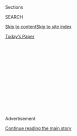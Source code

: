 <div id="app">

<div>

<div>

<div>

<div class="NYTAppHideMasthead css-1q2w90k e1suatyy0">

<div class="section css-ui9rw0 e1suatyy2">

<div class="css-eph4ug er09x8g0">

<div class="css-6n7j50">

</div>

<span class="css-1dv1kvn">Sections</span>

<div class="css-10488qs">

<span class="css-1dv1kvn">SEARCH</span>

</div>

[Skip to content](#site-content)[Skip to site
index](#site-index)

</div>

<div class="css-10698na e1huz5gh0">

</div>

</div>

<div id="masthead-bar-one" class="section hasLinks css-15hmgas e1csuq9d3">

<div class="css-uqyvli e1csuq9d0">

</div>

<div class="css-1uqjmks e1csuq9d1">

</div>

<div class="css-9e9ivx">

[](https://myaccount.nytimes3xbfgragh.onion/auth/login?response_type=cookie&client_id=vi)

</div>

<div class="css-1bvtpon e1csuq9d2">

[Today’s
Paper](https://www.nytimes3xbfgragh.onion/section/todayspaper)

</div>

</div>

</div>

</div>

<div data-aria-hidden="false">

<div id="site-content" data-role="main">

<div>

<div class="css-1aor85t" style="opacity:0.000000001;z-index:-1;visibility:hidden">

<div class="css-1hqnpie">

<div class="css-epjblv">

<span class="css-17xtcya">[Opinion](/section/opinion)</span><span class="css-x15j1o">|</span><span class="css-fwqvlz">Biden’s
Quietly Radical Care
Plan</span>

</div>

<div class="css-k008qs">

<div class="css-1iwv8en">

<span class="css-18z7m18"></span>

<div>

</div>

</div>

<span class="css-1n6z4y">https://nyti.ms/3fmlXEd</span>

<div class="css-1705lsu">

<div class="css-4xjgmj">

<div class="css-4skfbu" data-role="toolbar" data-aria-label="Social Media Share buttons, Save button, and Comments Panel with current comment count" data-testid="share-tools">

  - 
  - 
  - 
  - 
    
    <div class="css-6n7j50">
    
    </div>

  - 

</div>

</div>

</div>

</div>

</div>

</div>

<div id="NYT_TOP_BANNER_REGION" class="css-13pd83m">

</div>

<div id="top-wrapper" class="css-1sy8kpn">

<div id="top-slug" class="css-l9onyx">

Advertisement

</div>

[Continue reading the main
story](#after-top)

<div class="ad top-wrapper" style="text-align:center;height:100%;display:block;min-height:250px">

<div id="top" class="place-ad" data-position="top" data-size-key="top">

</div>

</div>

<div id="after-top">

</div>

</div>

<div>

<div class="css-v5btjw etb61u70">

<div class="css-v05ibm etb61u71">

[Opinion](/section/opinion)

</div>

</div>

<div id="sponsor-wrapper" class="css-1hyfx7x">

<div id="sponsor-slug" class="css-19vbshk">

Supported by

</div>

[Continue reading the main
story](#after-sponsor)

<div id="sponsor" class="ad sponsor-wrapper" style="text-align:center;height:100%;display:block">

</div>

<div id="after-sponsor">

</div>

</div>

<div class="css-186x18t">

</div>

<div class="css-1vkm6nb ehdk2mb0">

# Biden’s Quietly Radical Care Plan

</div>

The candidate is talking about child care and elder care in the same
breath, and making them part of his economic package. Both changes are
long overdue.

<div class="css-18e8msd">

<div class="css-vp77d3 epjyd6m0">

<div class="css-1p10dcb ey68jwv0" data-aria-hidden="true">

![Bryce
Covert](https://static01.graylady3jvrrxbe.onion/images/2017/08/15/opinion/bryce-covert/bryce-covert-thumbLarge-v2.png
"Bryce Covert")

</div>

<div class="css-1baulvz">

By <span class="css-1baulvz last-byline" itemprop="name">Bryce
Covert</span>

<div class="css-8atqhb">

Contributing Opinion Writer

</div>

</div>

</div>

  - Aug. 2, 2020, <span class="css-epvm6">6:25 p.m.
    ET</span>

  - 
    
    <div class="css-4xjgmj">
    
    <div class="css-d8bdto" data-role="toolbar" data-aria-label="Social Media Share buttons, Save button, and Comments Panel with current comment count" data-testid="share-tools">
    
      - 
      - 
      - 
      - 
        
        <div class="css-6n7j50">
        
        </div>
    
      - 
    
    </div>
    
    </div>

</div>

<div class="css-79elbk" data-testid="photoviewer-wrapper">

<div class="css-z3e15g" data-testid="photoviewer-wrapper-hidden">

</div>

<div class="css-1a48zt4 ehw59r15" data-testid="photoviewer-children">

![<span class="css-16f3y1r e13ogyst0" data-aria-hidden="true">Joe Biden
during a campaign event in Wilmington, Delaware last
week.</span><span class="css-cnj6d5 e1z0qqy90" itemprop="copyrightHolder"><span class="css-1ly73wi e1tej78p0">Credit...</span><span><span>Andrew
Caballero-Reynolds/Agence France-Presse — Getty
Images</span></span></span>](https://static01.graylady3jvrrxbe.onion/images/2020/08/02/opinion/02Covert/02Covert-articleLarge.jpg?quality=75&auto=webp&disable=upscale)

</div>

</div>

</div>

<div class="section meteredContent css-1r7ky0e" name="articleBody" itemprop="articleBody">

<div class="css-1fanzo5 StoryBodyCompanionColumn">

<div class="css-53u6y8">

Joe Biden’s [recent policy
proposal](https://www.cnbc.com/2020/07/21/biden-to-unveil-775-billion-plan-to-fund-child-care-and-elder-care.html)
to address the country’s crisis of care didn’t garner major headlines.
There were no haphazardly capitalized Trump tweets in response, nor
congressional Republicans denouncing it as socialism. But make no
mistake: His plan is quietly radical in both its comprehensiveness and
its framing.

Mr. Biden’s plan incorporates a lot of ideas that are not his own. His
pledge to give all 3- and 4-year-olds access to preschool? President
Barack Obama
[initiated](https://obamawhitehouse.archives.gov/the-press-office/2013/02/13/fact-sheet-president-obama-s-plan-early-education-all-americans)
an effort to ensure universal preschool in 2013. His promise to help
parents afford child care? It piggybacks on Senator Patty Murray and
Representative Bobby Scott’s [Child Care for Working Families
Act.](https://www.help.senate.gov/imo/media/doc/CCFWFA%20Fact%20Sheet%20116th%20Congress%20FINAL.pdf)
His argument that caregivers deserve better pay and more rights? To get
there, he says he’d sign the Domestic Workers Bill of Rights bill [put
forward](https://www.thenation.com/article/archive/federal-domestic-workers-bill-of-rights-harris-jayapal-labor/)
by Senator Kamala Harris and Representative Pramila Jayapal in 2018.

But by bringing all of these pieces together in one place and by talking
about them in the same breath with his other economic policies, he is
pushing this conversation into new territory. No longer is the struggle
to care for our families while earning a living something relegated to
kitchen tables and curtained-off hospital beds. These challenges affect
all of us, rippling throughout the entire economy. And Mr. Biden is the
first presidential candidate to drag them out of the shadows and into
the public conversation in such a sweeping way.

Mr. Biden’s plan ties together many kinds of care in one package: care
for young children, care for elderly parents, and care for the sick and
disabled. Each of these tends to get siloed off; as a result, they’re
fought for by disparate advocacy groups, whose efforts target varied
solutions. This fragmentation often keeps these constituencies from
coalescing into a single movement.

</div>

</div>

<div class="css-1fanzo5 StoryBodyCompanionColumn">

<div class="css-53u6y8">

Elder care is especially neglected in policymaking, despite the fact
that the number of Americans age 65 or older is set to grow by [more
than 90
percent](https://www.census.gov/library/visualizations/2018/comm/historic-first.html)
over the next four decades. Look no further for proof that we ignore the
plight of the elderly than the abysmal way people in nursing homes have
fared in the coronavirus crisis, where deaths recently passed
[40,000](https://data.cms.gov/stories/s/COVID-19-Nursing-Home-Data/bkwz-xpvg/).
A [vast
majority](https://www.longtermcarepoll.org/long-term-care-in-america-expectations-and-preferences-for-care-and-caregiving/)
of adults facing old age would prefer to remain in their homes, but
in-home care is usually cost prohibitive or unavailable. Mr. Biden wants
to find ways to make it more accessible and to ensure that the people
who provide this care are paid and treated well.

But it’s not just the inclusion of all of these kinds of care — for the
young, the old and the disabled — in one platform that breaks new
ground. It’s also that Mr. Biden puts these ideas forward as a central
part of his economic package, the heart of his campaign. This is both
smart politics and smart policy.

That adequate child care undergirds the smooth functioning of the rest
of the economy has become increasingly clear over the course of the
pandemic. But it was true long before the virus. The share of American
women in the paid work force has been [falling
behind](http://ftp.iza.org/dp7140.pdf) that in other developed countries
for decades thanks to a lack of investment in child care.We still
haven’t made the same conceptual leap with elder care, however, or
care for other family members who aren’t children — though we should.
Those who care for their spouses or parents are also [less likely to
work](https://www.urban.org/research/publication/impact-informal-caregiving-older-adults-laborsupply-and-economic-resources),
and even those with jobs [miss over a week of
work](http://news.gallup.com/businessjournal/151049/cost-caregiving-economy.aspx)
each year on average because of these responsibilities; the lost
productivity costs more than $28 billion a year. Imagine how much more
productive we could all be if we could obtain and afford quality care
for our children, parents, spouses and siblings.

Mr. Biden didn’t simply drag out a mom to talk about this issue; he
introduced his proposal by talking about himself. “I was a single parent
for five years after my wife and daughter were killed and my two boys
were badly injured,” [he
said](https://www.cnbc.com/2020/07/21/biden-to-unveil-775-billion-plan-to-fund-child-care-and-elder-care.html),
referring to a 1972 car accident. “We cared for our parents at the end.
My dad was months in hospice in our home, same with my mom.” He also
talked about caring for his son Beau before he died of brain cancer in
2015. This matters, because child care in particular has fallen all too
often into the culture war over women’s roles at home and at work,
neglecting the fact that fathers — and men generally — also have family
members who need care.

Care is an issue that comes for almost all of us at some point in our
lives. Even if we don’t decide to have children, we may very well find
ourselves tending to a sick spouse or an aging parent. But very few of
us are adequately prepared to shoulder the responsibility all on our
own. And yet we have an economy, and a policy apparatus, that completely
ignores this enormous burden.

</div>

</div>

<div class="css-1fanzo5 StoryBodyCompanionColumn">

<div class="css-53u6y8">

While you might try to tell a father struggling to find a child care
spot for his child, let alone pay for it, that he should have thought of
this before he decided to have children — as if the optimal way to
design our society is to make having children a luxury — it’s hard to
argue that if you can’t afford decent and dignified care for your aging
parent, you should have chosen not to have a parent get old. Binding
these things together makes it clear: We all have a responsibility to
make sure the vulnerable are adequately cared for.

With his announcement last week, Mr. Biden turned up the volume on
something usually discussed in the fearful whispers of daughters worried
about their mothers on the verge of dementia, or the hushed arguments
parents have late at night about how to afford preschool. Mr. Biden put
it squarely at the center of what he would do if he enters the White
House. It was a remarkable moment, and one that could change the way we
think about care for the long term.

</div>

</div>

<div>

</div>

<div class="css-1fanzo5 StoryBodyCompanionColumn">

<div class="css-53u6y8">

Bryce Covert is a contributor at The Nation and a contributing Opinion
writer.

*The Times is committed to publishing* [*a diversity of
letters*](https://www.nytimes3xbfgragh.onion/2019/01/31/opinion/letters/letters-to-editor-new-york-times-women.html)
*to the editor. We’d like to hear what you think about this or any of
our articles. Here are some*
[*tips*](https://help.nytimes3xbfgragh.onion/hc/en-us/articles/115014925288-How-to-submit-a-letter-to-the-editor)*.
And here’s our email:*
[*letters@NYTimes.com*](mailto:letters@NYTimes.com)*.*

*Follow The New York Times Opinion section on*
[*Facebook*](https://www.facebookcorewwwi.onion/nytopinion)*,* [*Twitter
(@NYTopinion)*](http://twitter.com/NYTOpinion) *and*
[*Instagram*](https://www.instagram.com/nytopinion/)*.*

</div>

</div>

</div>

<div>

</div>

<div>

</div>

<div>

</div>

<div>

<div id="bottom-wrapper" class="css-1ede5it">

<div id="bottom-slug" class="css-l9onyx">

Advertisement

</div>

[Continue reading the main
story](#after-bottom)

<div id="bottom" class="ad bottom-wrapper" style="text-align:center;height:100%;display:block;min-height:90px">

</div>

<div id="after-bottom">

</div>

</div>

</div>

</div>

</div>

## Site Index

<div>

</div>

## Site Information Navigation

  - [© <span>2020</span> <span>The New York Times
    Company</span>](https://help.nytimes3xbfgragh.onion/hc/en-us/articles/115014792127-Copyright-notice)

<!-- end list -->

  - [NYTCo](https://www.nytco.com/)
  - [Contact
    Us](https://help.nytimes3xbfgragh.onion/hc/en-us/articles/115015385887-Contact-Us)
  - [Work with us](https://www.nytco.com/careers/)
  - [Advertise](https://nytmediakit.com/)
  - [T Brand Studio](http://www.tbrandstudio.com/)
  - [Your Ad
    Choices](https://www.nytimes3xbfgragh.onion/privacy/cookie-policy#how-do-i-manage-trackers)
  - [Privacy](https://www.nytimes3xbfgragh.onion/privacy)
  - [Terms of
    Service](https://help.nytimes3xbfgragh.onion/hc/en-us/articles/115014893428-Terms-of-service)
  - [Terms of
    Sale](https://help.nytimes3xbfgragh.onion/hc/en-us/articles/115014893968-Terms-of-sale)
  - [Site
    Map](https://spiderbites.nytimes3xbfgragh.onion)
  - [Help](https://help.nytimes3xbfgragh.onion/hc/en-us)
  - [Subscriptions](https://www.nytimes3xbfgragh.onion/subscription?campaignId=37WXW)

</div>

</div>

</div>

</div>
